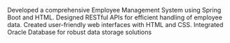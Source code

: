 Developed a comprehensive Employee Management System using Spring Boot and HTML.
Designed RESTful APIs for efficient handling of employee data.
Created user-friendly web interfaces with HTML and CSS.
Integrated Oracle Database for robust data storage solutions
